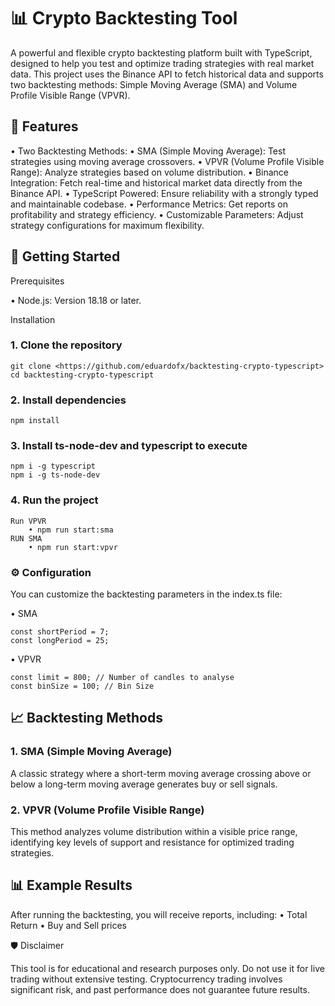 
# 📊 Crypto Backtesting Tool

A powerful and flexible crypto backtesting platform built with TypeScript, designed to help you test and optimize trading strategies with real market data. This project uses the Binance API to fetch historical data and supports two backtesting methods: Simple Moving Average (SMA) and Volume Profile Visible Range (VPVR).

## 🌟 Features

 • Two Backtesting Methods:
 • SMA (Simple Moving Average): Test strategies using moving average crossovers.
 • VPVR (Volume Profile Visible Range): Analyze strategies based on volume distribution.
 • Binance Integration: Fetch real-time and historical market data directly from the Binance API.
 • TypeScript Powered: Ensure reliability with a strongly typed and maintainable codebase.
 • Performance Metrics: Get reports on profitability and strategy efficiency.
 • Customizable Parameters: Adjust strategy configurations for maximum flexibility.

## 🚀 Getting Started

Prerequisites

 • Node.js: Version 18.18 or later.

Installation

### 1. Clone the repository

```
git clone <https://github.com/eduardofx/backtesting-crypto-typescript>  
cd backtesting-crypto-typescript
````

### 2. Install dependencies

    npm install  

### 3. Install ts-node-dev and typescript to execute

    npm i -g typescript
    npm i -g ts-node-dev

### 4. Run the project

    Run VPVR
        • npm run start:sma
    RUN SMA
        • npm run start:vpvr

### ⚙️ Configuration

You can customize the backtesting parameters in the index.ts file:

 • SMA

  ```
  const shortPeriod = 7;
  const longPeriod = 25;
  ```

 • VPVR

  ```
  const limit = 800; // Number of candles to analyse
  const binSize = 100; // Bin Size
  ```

## 📈 Backtesting Methods

### 1. SMA (Simple Moving Average)

A classic strategy where a short-term moving average crossing above or below a long-term moving average generates buy or sell signals.

### 2. VPVR (Volume Profile Visible Range)

This method analyzes volume distribution within a visible price range, identifying key levels of support and resistance for optimized trading strategies.

## 📊 Example Results

After running the backtesting, you will receive reports, including:
 • Total Return
 • Buy and Sell prices


🛡️ Disclaimer

This tool is for educational and research purposes only. Do not use it for live trading without extensive testing. Cryptocurrency trading involves significant risk, and past performance does not guarantee future results.
